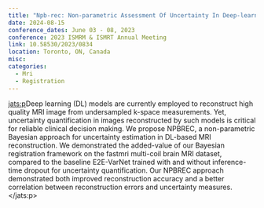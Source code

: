 ```yaml
---
title: "Npb-rec: Non-parametric Assessment Of Uncertainty In Deep-learning-based Mri Reconstruction From Undersampled Data"
date: 2024-08-15
conference_dates: June 03 - 08, 2023
conference: 2023 ISMRM & ISMRT Annual Meeting
link: 10.58530/2023/0834
location: Toronto, ON, Canada
misc:  
categories: 
  - Mri
  - Registration
---
```

<jats:p>Deep learning (DL) models are currently employed to reconstruct high quality MRI image from undersampled k-space measurements. Yet, uncertainty quantification in images reconstructed by such models is critical for reliable clinical decision making. We propose NPBREC, a non-parametric Bayesian approach for uncertainty estimation in DL-based MRI reconstruction. We demonstrated the added-value of our Bayesian registration framework on the fastmri multi-coil brain MRI dataset, compared to the baseline E2E-VarNet trained with and without inference-time dropout for uncertainty quantification. Our NPBREC approach demonstrated both improved reconstruction accuracy and a better correlation between reconstruction errors and uncertainty measures.</jats:p>
                    